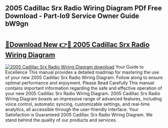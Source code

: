 ## 2005 Cadillac Srx Radio Wiring Diagram PDf Free Download - Part-Io9 Service Owner Guide bW9gn

# <h2><a href="http://dfkyop0.blite.top/?on=2005+Cadillac+Srx+Radio+Wiring+Diagram">🔗Download New 👉🔴 2005 Cadillac Srx Radio Wiring Diagram</a></h2>

[![2005 Cadillac Srx Radio Wiring Diagram download](https://i.imgur.com/lujVjoI.png)](http://dfkyop0.blite.top/?on=2005+Cadillac+Srx+Radio+Wiring+Diagram)
Your Guide to Excellence This manual provides a detailed roadmap for mastering the use of your new 2005 Cadillac Srx Radio Wiring Diagram. Follow along to ensure optimal performance and enjoyment. Please Read Carefully This manual contains important information regarding the safe and effective operation of your new 2005 Cadillac Srx Radio Wiring Diagram. 2005 Cadillac Srx Radio Wiring Diagram boasts an impressive range of advanced features, including voice control, automatic syncing, customizable settings, and real-time analytics, all accessible through the user-friendly interface. Your Satisfaction is Guaranteed 2005 Cadillac Srx Radio Wiring Diagram. We stand behind the quality of our products and services.
